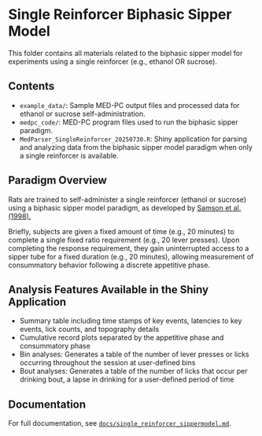 # Single Reinforcer Biphasic Sipper Model

This folder contains all materials related to the biphasic sipper model for experiments using a single reinforcer (e.g., ethanol OR sucrose).

## Contents
- `example_data/`: Sample MED-PC output files and processed data for ethanol or sucrose self-administration.
- `medpc_code/`: MED-PC program files used to run the biphasic sipper paradigm.
- `MedParser_SingleReinforcer_20250730.R`: Shiny application for parsing and analyzing data from the biphasic sipper model paradigm when only a single reinforcer is available.

## Paradigm Overview

Rats are trained to self-administer a single reinforcer (ethanol or sucrose) using a biphasic sipper model paradigm, as developed by [Samson et al. (1998).](https://pubmed.ncbi.nlm.nih.gov/9835295/)

Briefly, subjects are given a fixed amount of time (e.g., 20 minutes) to complete a single fixed ratio requirement (e.g., 20 lever presses). 
Upon completing the response requirement, they gain uninterrupted access to a sipper tube for a fixed duration (e.g., 20 minutes), allowing measurement of consummatory behavior following a discrete appetitive phase.

## Analysis Features Available in the Shiny Application

- Summary table including time stamps of key events, latencies to key events, lick counts, and topography details
- Cumulative record plots separated by the appetitive phase and consummatory phase
- Bin analyses: Generates a table of the number of lever presses or licks occurring throughout the session at user-defined bins
- Bout analyses: Generates a table of the number of licks that occur per drinking bout, a lapse in drinking for a user-defined period of time

## Documentation
For full documentation, see [`docs/single_reinforcer_sippermodel.md`](../docs/single_reinforcer_sippermodel.md).
